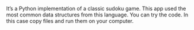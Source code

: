 It’s a Python implementation of a classic sudoku game. This app used the most common data structures from this language. You can try the code. In this case copy files and run them on your computer. 
